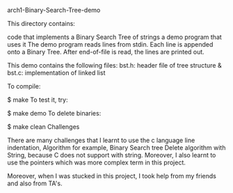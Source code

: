 arch1-Binary-Search-Tree-demo

This directory contains:

code that implements a Binary Search Tree of strings
a demo program that uses it
The demo program reads lines from stdin. Each line is appended onto a Binary Tree. After end-of-file is read, the lines are printed out.

This demo contains the following files: bst.h: header file of tree structure & bst.c: implementation of linked list

To compile:

$ make
To test it, try:

$ make demo
To delete binaries:

$ make clean
Challenges

There are many challenges that I learnt to use the c language line indentation,
Algorithm for example, Binary Search tree Delete algorithm  with String,
because C does not support with string. Moreover, I also learnt to use the
pointers which was more complex term in this project.

Moreover, when I was stucked in this project, I took help from my friends and
also from TA's. 
